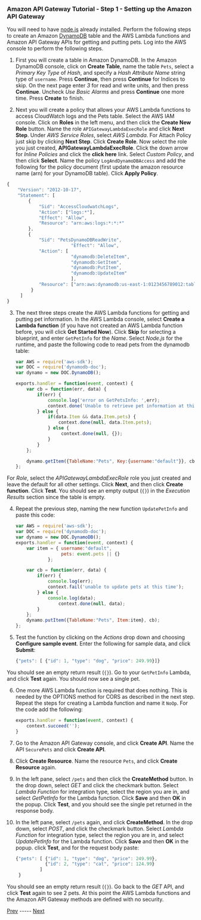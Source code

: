 ### Amazon API Gateway Tutorial - Step 1 - Setting up the Amazon API Gateway

You will need to have [node.js](https://nodejs.org/) already installed. Perform the following steps to create an Amazon [DynamoDB](https://aws.amazon.com/dynamodb) table and the AWS Lambda functions and Amazon API Gateway APIs for getting and putting pets. Log into the AWS console to perform the following steps.

1. First you will create a table in Amazon DynamoDB. In the Amazon DynamoDB console, click on **Create Table**, name the table `Pets`, select a *Primary Key Type* of *Hash*, and specify a *Hash Attribute Name* string type of `username`. Press **Continue**, then press **Continue** for Indices to skip. On the next page enter *3* for read and write units, and then press **Continue**. Uncheck *Use Basic Alarms* and press **Continue** one more time. Press **Create** to finish.

2. Next you will create a policy that allows your AWS Lambda functions to access CloudWatch logs and the Pets table. Select the AWS IAM console. Click on **Roles** in the left menu, and then click the **Create New Role** button. Name the role `APIGatewayLambdaExecRole` and click **Next Step**. Under *AWS Service Roles*, select *AWS Lambda*. For Attach Policy just skip by clicking **Next Step**. Click **Create Role**. Now select the role you just created, **APIGatewayLambdaExecRole**. Click the down arrow for *Inline Policies* and click the **click here** link. Select *Custom Policy*, and then click **Select**. Name the policy `LogAndDynamoDBAccess` and add the following for the policy document (first update the amazon resource name (arn) for your DynamoDB table). Click **Apply Policy**.

```js
{
    "Version": "2012-10-17",
    "Statement": [
        {
            "Sid": "AccessCloudwatchLogs",
            "Action": ["logs:*"],
            "Effect": "Allow", 
            "Resource": "arn:aws:logs:*:*:*"
        },
        {
            "Sid": "PetsDynamoDBReadWrite",
                        "Effect": "Allow",
            "Action": [
                        "dynamodb:DeleteItem",
                        "dynamodb:GetItem",
                        "dynamodb:PutItem",
                        "dynamodb:UpdateItem"
                        ],
            "Resource": ["arn:aws:dynamodb:us-east-1:0123456789012:table/Pets"]
         }
     ]
}
```

3. The next three steps create the AWS Lambda functions for getting and putting pet information. In the AWS Lambda console, select **Create a Lambda function** (if you have not created an AWS Lambda function before, you will click **Get Started Now**). Click **Skip** for selecting a blueprint, and enter `GetPetInfo` for the *Name*. Select *Node.js* for the runtime, and paste the following code to read pets from the dynamodb table:

    ```js
    var AWS = require('aws-sdk');
    var DOC = require('dynamodb-doc');
    var dynamo = new DOC.DynamoDB();

    exports.handler = function(event, context) {
        var cb = function(err, data) {
            if(err) {
                console.log('error on GetPetsInfo: ',err);
                context.done('Unable to retrieve pet information at this time', null);
            } else {
                if(data.Item && data.Item.pets) {
                    context.done(null, data.Item.pets);
                } else {
                     context.done(null, {});               
                }
            }
        };

        dynamo.getItem({TableName:"Pets", Key:{username:"default"}}, cb);
    };
    ```
For *Role*, select the *APIGatewayLambdaExecRole* role you just created and leave the default for all other settings. Click **Next**, and then click **Create function**. Click **Test**. You should see an empty output (`{}`) in the *Execution Results* section since the table is empty.

4. Repeat the previous step, naming the new function `UpdatePetInfo` and paste this code:

    ```js
    var AWS = require('aws-sdk');
    var DOC = require('dynamodb-doc');
    var dynamo = new DOC.DynamoDB();
    exports.handler = function(event, context) {
        var item = { username:"default",
                     pets: event.pets || {}
                };

        var cb = function(err, data) {
            if(err) {
                console.log(err);
                context.fail('unable to update pets at this time');
            } else {
                console.log(data);
                    context.done(null, data);
            }
        };
        dynamo.putItem({TableName:"Pets", Item:item}, cb);
    };
    ```
5. Test the function by clicking on the *Actions* drop down and choosing **Configure sample event**. Enter the following for sample data, and click **Submit**:
    ```js
    {"pets": [ {"id": 1, "type": "dog", "price": 249.99}]}
    ```
You should see an empty return result (`{}`). Go to your `GetPetInfo` Lambda, and click **Test** again. You should now see a single pet.

6. One more AWS Lambda function is required that does nothing. This is needed by the OPTIONS method for CORS as described in the next step. Repeat the steps for creating a Lambda function and name it `NoOp`. For the code add the following:
    ```js
    exports.handler = function(event, context) {
        context.succeed('');
    }
    ```
7. Go to the Amazon API Gateway console, and click **Create API**. Name the API `SecurePets` and click **Create API**.

8. Click **Create Resource**. Name the resource `Pets`, and click **Create Resource** again.

9. In the left pane, select `/pets` and then click the **CreateMethod** button. In the drop down, select *GET* and click the checkmark button. Select *Lambda Function* for integration type, select the region you are in, and select *GetPetInfo* for the Lambda function. Click **Save** and then **OK** in the popup. Click **Test**, and you should see the single pet returned in the response body.

10. In the left pane, select `/pets` again, and click **CreateMethod**. In the drop down, select *POST*, and click the checkmark button. Select *Lambda Function* for integration type, select the region you are in, and select *UpdatePetInfo* for the Lambda function. Click **Save** and then **OK** in the popup. click **Test**, and for the request body paste:
    ```js
    {"pets": [ {"id": 1, "type": "dog", "price": 249.99},
               {"id": 2, "type": "cat", "price": 124.99}
             ]
     }
    ```

You should see an empty return result (`{}`). Go back to the *GET* API, and click **Test** again to see 2 pets. At this point the AWS Lambda functions and the Amazon API Gateway methods are defined with no security.

[Prev](/integrations/aws-api-gateway) ----- [Next](/integrations/aws-api-gateway-2)